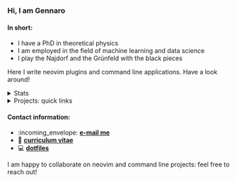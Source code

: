 ### Hi, I am Gennaro

#### In short:
- I have a PhD in theoretical physics
- I am employed in the field of machine learning and data science
- I play the Najdorf and the Grünfeld with the black pieces

Here I write neovim plugins and command line applications. Have a look around!
<details>
  <summary>Stats</summary>
  <p align="center">
    <img align="center" src="https://github-readme-stats.vercel.app/api?username=gennaro-tedesco&show_icons=true&hide=prs,issues&theme=solarized-dark&hide_title=true"/>
  </p>
</details>

<details>
  <summary>Projects: quick links</summary>

##### Neovim
- [nvim-peekup](https://github.com/gennaro-tedesco/nvim-peekup)
- [nvim-jqx](https://github.com/gennaro-tedesco/nvim-jqx)
- [nvim-commaround](https://github.com/gennaro-tedesco/nvim-commaround)
- [nvim-dvc](https://github.com/gennaro-tedesco/nvim-dvc)
- [boilit](https://github.com/gennaro-tedesco/boilit)

##### Go
- [archimede](https://github.com/gennaro-tedesco/archimede)
- [zathuraconf](https://github.com/gennaro-tedesco/zathuraconf)
- [element](https://github.com/gennaro-tedesco/element)
- [stargazer](https://github.com/gennaro-tedesco/stargazer)
  
##### gh 
- [gh-f](https://github.com/gennaro-tedesco/gh-f)

</details>

#### Contact information:
- :incoming\_envelope: <b><a href="mailto:gennarotedesco@gmail.com">e-mail me</a></b>
- :necktie: <b><a href="./cv/CV_Gennaro_Tedesco.pdf">curriculum vitae</a></b>
- :computer: <b><a href="https://github.com/gennaro-tedesco/dotfiles">dotfiles</a></b>

I am happy to collaborate on neovim and command line projects: feel free to reach out!


